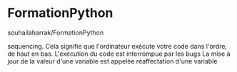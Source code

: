# FormationPython
souhailaharrak/FormationPython

 
 sequencing. Cela signifie que l'ordinateur exécute votre code dans l'ordre, de haut en bas.
 L'exécution du code est interrompue par les bugs
 La mise à jour de la valeur d'une variable est appelée réaffectation d'une variable
